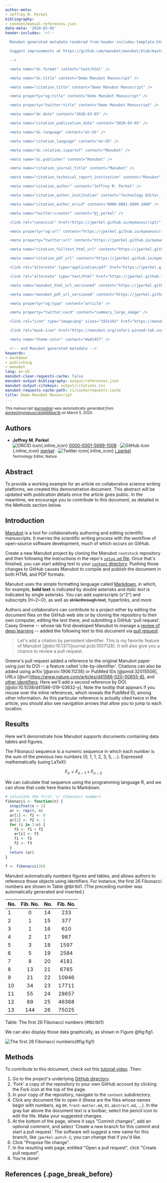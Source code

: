 ```yaml
---
author-meta:
- Jeffrey M. Perkel
bibliography:
- content/manual-references.json
date-meta: '2020-03-05'
header-includes: '<!--

  Manubot generated metadata rendered from header-includes-template.html.

  Suggest improvements at https://github.com/manubot/manubot/blob/master/manubot/process/header-includes-template.html

  -->

  <meta name="dc.format" content="text/html" />

  <meta name="dc.title" content="Demo Manubot Manuscript" />

  <meta name="citation_title" content="Demo Manubot Manuscript" />

  <meta property="og:title" content="Demo Manubot Manuscript" />

  <meta property="twitter:title" content="Demo Manubot Manuscript" />

  <meta name="dc.date" content="2020-03-05" />

  <meta name="citation_publication_date" content="2020-03-05" />

  <meta name="dc.language" content="en-US" />

  <meta name="citation_language" content="en-US" />

  <meta name="dc.relation.ispartof" content="Manubot" />

  <meta name="dc.publisher" content="Manubot" />

  <meta name="citation_journal_title" content="Manubot" />

  <meta name="citation_technical_report_institution" content="Manubot" />

  <meta name="citation_author" content="Jeffrey M. Perkel" />

  <meta name="citation_author_institution" content="Technology Editor, Nature" />

  <meta name="citation_author_orcid" content="0000-0001-5699-1008" />

  <meta name="twitter:creator" content="@j_perkel" />

  <link rel="canonical" href="https://jperkel.github.io/mymanuscript/" />

  <meta property="og:url" content="https://jperkel.github.io/mymanuscript/" />

  <meta property="twitter:url" content="https://jperkel.github.io/mymanuscript/" />

  <meta name="citation_fulltext_html_url" content="https://jperkel.github.io/mymanuscript/" />

  <meta name="citation_pdf_url" content="https://jperkel.github.io/mymanuscript/manuscript.pdf" />

  <link rel="alternate" type="application/pdf" href="https://jperkel.github.io/mymanuscript/manuscript.pdf" />

  <link rel="alternate" type="text/html" href="https://jperkel.github.io/mymanuscript/v/66bac1b217560b7ef4f5868db0d6a0c0883be8fb/" />

  <meta name="manubot_html_url_versioned" content="https://jperkel.github.io/mymanuscript/v/66bac1b217560b7ef4f5868db0d6a0c0883be8fb/" />

  <meta name="manubot_pdf_url_versioned" content="https://jperkel.github.io/mymanuscript/v/66bac1b217560b7ef4f5868db0d6a0c0883be8fb/manuscript.pdf" />

  <meta property="og:type" content="article" />

  <meta property="twitter:card" content="summary_large_image" />

  <link rel="icon" type="image/png" sizes="192x192" href="https://manubot.org/favicon-192x192.png" />

  <link rel="mask-icon" href="https://manubot.org/safari-pinned-tab.svg" color="#ad1457" />

  <meta name="theme-color" content="#ad1457" />

  <!-- end Manubot generated metadata -->'
keywords:
- markdown
- publishing
- manubot
lang: en-US
manubot-clear-requests-cache: false
manubot-output-bibliography: output/references.json
manubot-output-citekeys: output/citations.tsv
manubot-requests-cache-path: ci/cache/requests-cache
title: Demo Manubot Manuscript
...
```







<small><em>
This manuscript
([permalink](https://jperkel.github.io/mymanuscript/v/66bac1b217560b7ef4f5868db0d6a0c0883be8fb/))
was automatically generated
from [jperkel/mymanuscript@66bac1b](https://github.com/jperkel/mymanuscript/tree/66bac1b217560b7ef4f5868db0d6a0c0883be8fb)
on March 5, 2020.
</em></small>

## Authors



+ **Jeffrey M. Perkel**<br>
    ![ORCID icon](images/orcid.svg){.inline_icon}
    [0000-0001-5699-1008](https://orcid.org/0000-0001-5699-1008)
    · ![GitHub icon](images/github.svg){.inline_icon}
    [jperkel](https://github.com/jperkel)
    · ![Twitter icon](images/twitter.svg){.inline_icon}
    [j_perkel](https://twitter.com/j_perkel)<br>
  <small>
     Technology Editor, Nature
  </small>



## Abstract

To provide a working example for an article on collaborative science writing platforms, we created this demonstration document. This abstract will be updated with publication details once the article goes public. In the meantime, we encourage you to contribute to this document, as detailed in the Methods section below.


## Introduction

[Manubot](https://manubot.org/) is a tool for collaboratively authoring and editing scientific manuscripts. It marries the scientific writing process with the workflow of open-source software development, much of which occurs on GitHub. 

Create a new Manubot project by cloning the Manubot `rootstock` repository and then following the instructions in the repo's [`setup.md` file](https://github.com/manubot/rootstock/blob/master/SETUP.md). Once that's finished, you can start adding text to your [`content` directory](https://github.com/manubot/rootstock/tree/master/content). Pushing those changes to GitHub causes Manubot to compile and publish the document in both HTML and PDF formats. 

Manubot uses the simple formatting language called [Markdown](https://www.markdownguide.org/), in which, for example, **bold text** is indicated by double asterisks and *italic text* is indicated by single asterisks. You can add superscripts (x^2^) and subscripts (H~2~O), as well as ~~strikethrough text~~, hyperlinks, and more. 

Authors and collaborators can contribute to a project either by editing the document files on the GitHub web site or by cloning the repository to their own computer, editing the text there, and submitting a GitHub 'pull request'. Casey Greene -- whose lab first developed Manubot to manage a [review of deep learning](https://greenelab.github.io/deep-review/) -- added the following text to this document via [pull request](https://github.com/jperkel/mymanuscript/pull/1): 

>Let's add a citation by persistent identifier. This is my favorite feature of Manubot [@doi:10.1371/journal.pcbi.1007128]. It will also give you a chance to review a pull request.

Greene's pull request added a reference to the original Manubot paper using just its DOI -- a feature called 'cite-by-identifier'. Citations can also be added using arXiv [@arxiv:1906.11238] or PubMed IDs [@pmid:32015508], URLs [@url:https://www.nature.com/articles/d41586-020-00655-8], and [other identifiers](https://greenelab.github.io/meta-review/#tbl:citations). Here we'll add a second reference by DOI. [@doi:10.1038/d41586-019-03632-y]. Note the tooltip that appears if you mouse over the inline references, which reveals the PubMed ID, among other information. As this particular reference is actually cited twice in the article, you should also see navigation arrows that allow you to jump to each location.


## Results

Here we'll demonstrate how Manubot supports documents containing data tables and figures. 

The Fibonacci sequence is a numeric sequence in which each number is the sum of the previous two numbers (0, 1, 1, 2, 3, 5, ...). Expressed mathematically (using LaTeX):

$$F_n = F_{n-1} + F_{n-2}$$

We can calculate that sequence using the programming language R, and we can show that code here thanks to Markdown: 

```R
# calculate the first `n` Fibonacci numbers
fibonacci <- function(n) {
  stopifnot(n > 2)
  ar <- rep(0, n)
  ar[1] <- f1 <- 0
  ar[2] <- f2 <- 1
  for (i in 3:n) {
    f3 <- f1 + f2
    ar[i] <- f3
    f1 <- f2
    f2 <- f3
  }
  return (ar)
}

f <- fibonacci(26)
```

Manubot automatically numbers figures and tables, and allows authors to reference those objects using identifiers. For instance, the first 26 Fibonacci numbers are shown in Table @tbl:tbl1. (The preceding number was automatically generated and inserted.) 

| No. | Fib. No. | No. | Fib. No. |
|:----|:--------:|:----|:--------:|
| 1   | 0        | 14  | 233      |
| 2   | 1        | 15  | 377      | 
| 3   | 1        | 16  | 610      |
| 4   | 2        | 17  | 987      |
| 5   | 3        | 18  | 1597     |
| 6   | 5        | 19  | 2584     |
| 7   | 8        | 20  | 4181     |
| 8   | 13       | 21  | 6765     |
| 9   | 21       | 22  | 10946    |
| 10  | 34       | 23  | 17711    |
| 11  | 55       | 24  | 28657    |
| 12  | 89       | 25  | 46368    |
| 13  | 144      | 26  | 75025    |

Table: The first 26 Fibonacci numbers
{#tbl:tbl1}

We can also display those data graphically, as shown in Figure @fig:fig1. 

![The first 26 Fibonacci numbers](images/fibonacci.jpg){#fig:fig1}


## Methods

To contribute to this document, check out this [tutorial video](https://manubot.org/docs/getting-started.html). Then:

1. Go to the project's underlying [GitHub directory](https://github.com/jperkel/mymanuscript).
2. 'Fork' a copy of the repository to your own GitHub account by clicking the Fork icon at the top of the page.
3. In your copy of the repository, navigate to the `content` subdirectory.
4. Click any document file to open it (these are the files whose names begin with numbers, eg `00.front-matter.md`, `01.abstract.md`, ...). In the gray bar above the document text is a toolbar; select the pencil icon to edit the file. Make your suggested changes. 
5. At the bottom of the page, where it says "Commit changes", add an optional comment, and select 'Create a new branch for this commit and start a pull request.' The software will suggest a new name for this branch, like `jperkel-patch-1`; you can change that if you'd like.
6. Click "Propose file change". 
7. In the resulting web page, entitled "Open a pull request", click "Create pull request". 
8. You're done!

## References {.page_break_before}

<!-- Explicitly insert bibliography here -->
<div id="refs"></div>
